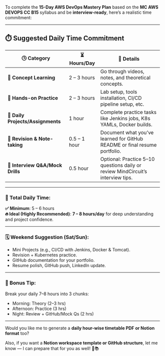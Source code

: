 To complete the **15-Day AWS DevOps Mastery Plan** based on the **MC AWS DEVOPS CC B15** syllabus and be **interview-ready**, here’s a realistic time commitment:

---

## ⏱️ Suggested Daily Time Commitment

| 🕒 **Category**                     | ⏳ **Hours/Day** | 💬 **Details**                                                                 |
|------------------------------------|------------------|--------------------------------------------------------------------------------|
| 🚀 **Concept Learning**            | 2 – 3 hours      | Go through videos, notes, and theoretical concepts.                           |
| 🧪 **Hands-on Practice**           | 2 – 3 hours      | Lab setup, tools installation, CI/CD pipeline setup, etc.                     |
| 📂 **Daily Projects/Assignments**  | 1 hour           | Complete practice tasks like Jenkins jobs, K8s YAMLs, Docker builds.          |
| 🤯 **Revision & Note-taking**      | 0.5 – 1 hour     | Document what you’ve learned for GitHub README or final resume portfolio.     |
| 💭 **Interview Q&A/Mock Drills**   | 0.5 hour         | Optional: Practice 5–10 questions daily or review MindCircuit’s interview tips. |

---

### 🎯 Total Daily Time:
**✅ Minimum**: 5 – 6 hours  
**🔥 Ideal (Highly Recommended)**: **7 – 8 hours/day** for deep understanding and project confidence.

---

### 🗓️ Weekend Suggestion (Sat/Sun):
- Mini Projects (e.g., CI/CD with Jenkins, Docker & Tomcat).
- Revision + Kubernetes practice.
- GitHub documentation for your portfolio.
- Resume polish, GitHub push, LinkedIn update.

---

### 🎁 Bonus Tip:
Break your daily 7–8 hours into 3 chunks:
- Morning: Theory (2–3 hrs)
- Afternoon: Practice (3 hrs)
- Night: Review + GitHub/Mock Qs (2 hrs)

---

Would you like me to generate a **daily hour-wise timetable PDF or Notion format** too?

Also, if you want a **Notion workspace template or GitHub structure**, let me know — I can prepare that for you as well! 💪📚
